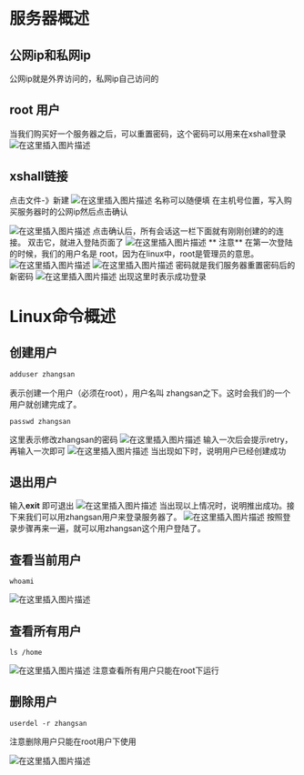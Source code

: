 ﻿# 服务器概述
## 公网ip和私网ip
公网ip就是外界访问的，私网ip自己访问的
## root 用户
当我们购买好一个服务器之后，可以重置密码，这个密码可以用来在xshall登录
![在这里插入图片描述](https://img-blog.csdnimg.cn/5a289aeff50c4fda8eda88d93d97238f.png)
## xshall链接
点击文件-》新建
![在这里插入图片描述](https://img-blog.csdnimg.cn/54a5e1895416494888b3ec62f5f8c167.png)
名称可以随便填
在主机号位置，写入购买服务器时的公网ip然后点击确认

![在这里插入图片描述](https://img-blog.csdnimg.cn/8b86630e30554c75afda5de5135ca833.png)
点击确认后，所有会话这一栏下面就有刚刚创建的的连接。
双击它，就进入登陆页面了
![在这里插入图片描述](https://img-blog.csdnimg.cn/bfa877f947c541ab9c8d7bd5adf9d0d3.png)
** 注意**
在第一次登陆的时候，我们的用户名是 root，因为在linux中，root是管理员的意思。
![在这里插入图片描述](https://img-blog.csdnimg.cn/fbd02997d2a64f928c23b2a194d151f6.png)
![在这里插入图片描述](https://img-blog.csdnimg.cn/2ea33aee629c402f92d38799a8adbe6d.png)
密码就是我们服务器重置密码后的新密码
![在这里插入图片描述](https://img-blog.csdnimg.cn/765b842c03d84dedbee283f3b1402961.png)
出现这里时表示成功登录
# Linux命令概述
## 创建用户

```csharp
adduser zhangsan
```
表示创建一个用户（必须在root），用户名叫 zhangsan之下。这时会我们的一个用户就创建完成了。
```
passwd zhangsan
```
这里表示修改zhangsan的密码
![在这里插入图片描述](https://img-blog.csdnimg.cn/27ca2af50aa44b27b557fdecf73d5d09.png)
 输入一次后会提示retry，再输入一次即可
 ![在这里插入图片描述](https://img-blog.csdnimg.cn/1767887d64114308a66ec8a457f6718c.png)
 当出现如下时，说明用户已经创建成功
 ## 退出用户
 输入**exit** 即可退出
 ![在这里插入图片描述](https://img-blog.csdnimg.cn/ad159c15bc3d436e9b99aaab00dbc40b.png)
 当出现以上情况时，说明推出成功。接下来我们可以用zhangsan用户来登录服务器了。
 ![在这里插入图片描述](https://img-blog.csdnimg.cn/c4db73350aa84d4f8b9319d04e706666.png)
 按照登录步骤再来一遍，就可以用zhangsan这个用户登陆了。
 
 ## 查看当前用户
 ```
 whoami
 ```
 ![在这里插入图片描述](https://img-blog.csdnimg.cn/6179dfc392fe44a1a7b81a800c9cf8dd.png)
## 查看所有用户
```
ls /home
```
![在这里插入图片描述](https://img-blog.csdnimg.cn/ed9eba5ff608480cab8278546aeb5037.png)
注意查看所有用户只能在root下运行

 ## 删除用户
 ```
 userdel -r zhangsan
 ```
 注意删除用户只能在root用户下使用

 ![在这里插入图片描述](https://img-blog.csdnimg.cn/0bd246343c7440be80bf5eabe1a34068.png)
 
 














